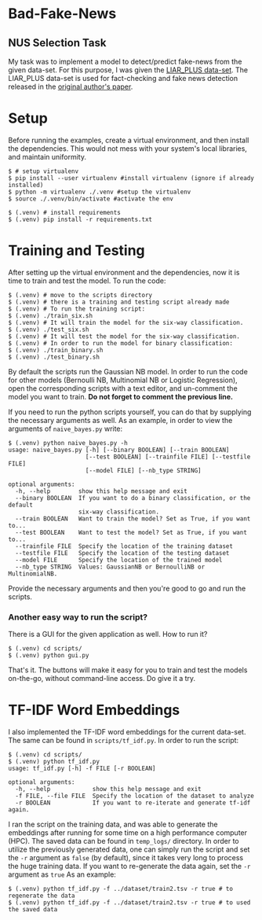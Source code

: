 # Bad-Fake-News
## NUS Selection Task

My task was to implement a model to detect/predict fake-news from the given data-set. For this purpose, I was given the [LIAR\_PLUS data-set](https://github.com/Tariq60/LIAR-PLUS). The LIAR\_PLUS data-set is used for fact-checking and fake news detection released in the [original author's paper](http://aclweb.org/anthology/W18-5513).

# Setup

Before running the examples, create a virtual environment, and then install the dependencies. This would not mess with your system's local libraries, and maintain uniformity.
```
$ # setup virtualenv
$ pip install --user virtualenv #install virtualenv (ignore if already installed)
$ python -m virtualenv ./.venv #setup the virtualenv
$ source ./.venv/bin/activate #activate the env

$ (.venv) # install requirements
$ (.venv) pip install -r requirements.txt
```

# Training and Testing

After setting up the virtual environment and the dependencies, now it is time to train and test the model. To run the code:
```
$ (.venv) # move to the scripts directory
$ (.venv) # there is a training and testing script already made
$ (.venv) # To run the training script:
$ (.venv) ./train_six.sh
$ (.venv) # It will train the model for the six-way classification.
$ (.venv) ./test_six.sh
$ (.venv) # It will test the model for the six-way classification.
$ (.venv) # In order to run the model for binary classification:
$ (.venv) ./train_binary.sh
$ (.venv) ./test_binary.sh
```
By default the scripts run the Gaussian NB model. In order to run the code for other models (Bernoulli NB, Multinomial NB or Logistic Regression), open the corresponding scripts with a text editor, and un-comment the model you want to train. **Do not forget to comment the previous line.**

If you need to run the python scripts yourself, you can do that by supplying the necessary arguments as well. As an example, in order to view the arguments of `naive_bayes.py` write:
```
$ (.venv) python naive_bayes.py -h
usage: naive_bayes.py [-h] [--binary BOOLEAN] [--train BOOLEAN]
                      [--test BOOLEAN] [--trainfile FILE] [--testfile FILE]
                      [--model FILE] [--nb_type STRING]

optional arguments:
  -h, --help        show this help message and exit
  --binary BOOLEAN  If you want to do a binary classification, or the default
                    six-way classification.
  --train BOOLEAN   Want to train the model? Set as True, if you want to...
  --test BOOLEAN    Want to test the model? Set as True, if you want to...
  --trainfile FILE  Specify the location of the training dataset
  --testfile FILE   Specify the location of the testing dataset
  --model FILE      Specify the location of the trained model
  --nb_type STRING  Values: GaussianNB or BernoulliNB or MultinomialNB.
```
Provide the necessary arguments and then you're good to go and run the scripts.

### Another easy way to run the script?
There is a GUI for the given application as well. How to run it?
```
$ (.venv) cd scripts/
$ (.venv) python gui.py
```
That's it. The buttons will make it easy for you to train and test the models on-the-go, without command-line access. Do give it a try.

# TF-IDF Word Embeddings
I also implemented the TF-IDF word embeddings for the current data-set. The same can be found in `scripts/tf_idf.py`. In order to run the script:
```
$ (.venv) cd scripts/
$ (.venv) python tf_idf.py
usage: tf_idf.py [-h] -f FILE [-r BOOLEAN]

optional arguments:
  -h, --help            show this help message and exit
  -f FILE, --file FILE  Specify the location of the dataset to analyze
  -r BOOLEAN            If you want to re-iterate and generate tf-idf again.
```
I ran the script on the training data, and was able to generate the embeddings after running for some time on a high performance computer (HPC). The saved data can be found in `temp_logs/` directory. In order to utilize the previously generated data, one can simply run the script and set the `-r` argument as `false` (by default), since it takes very long to process the huge training data. If you want to re-generate the data again, set the `-r` argument as `true`
As an example:
```
$ (.venv) python tf_idf.py -f ../dataset/train2.tsv -r true # to regenerate the data
$ (.venv) python tf_idf.py -f ../dataset/train2.tsv -r true # to used the saved data
```

